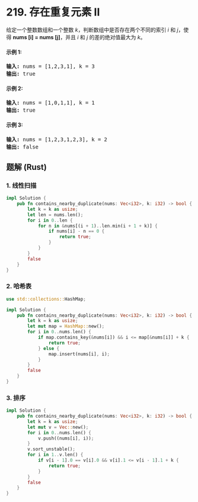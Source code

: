 # 219. 存在重复元素 II
给定一个整数数组和一个整数 *k*，判断数组中是否存在两个不同的索引 *i* 和 *j*，使得 **nums [i] = nums [j]**，并且 *i* 和 *j* 的差的绝对值最大为 *k*。

#### 示例 1:
<pre>
<strong>输入:</strong> nums = [1,2,3,1], k = 3
<strong>输出:</strong> true
</pre>

#### 示例 2:
<pre>
<strong>输入:</strong> nums = [1,0,1,1], k = 1
<strong>输出:</strong> true
</pre>

#### 示例 3:
<pre>
<strong>输入:</strong> nums = [1,2,3,1,2,3], k = 2
<strong>输出:</strong> false
</pre>

## 题解 (Rust)

### 1. 线性扫描
```Rust
impl Solution {
    pub fn contains_nearby_duplicate(nums: Vec<i32>, k: i32) -> bool {
        let k = k as usize;
        let len = nums.len();
        for i in 0..len {
            for n in &nums[(i + 1)..len.min(i + 1 + k)] {
                if nums[i] - n == 0 {
                    return true;
                }
            }
        }
        false
    }
}
```

### 2. 哈希表
```Rust
use std::collections::HashMap;

impl Solution {
    pub fn contains_nearby_duplicate(nums: Vec<i32>, k: i32) -> bool {
        let k = k as usize;
        let mut map = HashMap::new();
        for i in 0..nums.len() {
            if map.contains_key(&nums[i]) && i <= map[&nums[i]] + k {
                return true;
            } else {
                map.insert(nums[i], i);
            }
        }
        false
    }
}
```

### 3. 排序
```Rust
impl Solution {
    pub fn contains_nearby_duplicate(nums: Vec<i32>, k: i32) -> bool {
        let k = k as usize;
        let mut v = Vec::new();
        for i in 0..nums.len() {
            v.push((nums[i], i));
        }
        v.sort_unstable();
        for i in 1..v.len() {
            if v[i - 1].0 == v[i].0 && v[i].1 <= v[i - 1].1 + k {
                return true;
            }
        }
        false
    }
}
```
